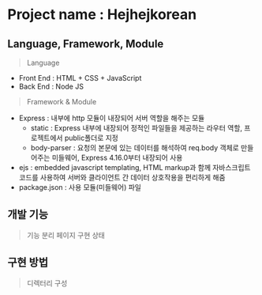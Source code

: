 # Project name : Hejhejkorean

## Language, Framework, Module

> Language

- Front End : HTML + CSS + JavaScript
- Back End : Node JS

> Framework & Module

- Express : 내부에 http 모듈이 내장되어 서버 역할을 해주는 모듈
  - static : Express 내부에 내장되어 정적인 파일들을 제공하는 라우터 역할, 프로젝트에서 public폴더로 지정
  - body-parser : 요청의 본문에 있는 데이터를 해석하여 req.body 객체로 만들어주는 미들웨어, Express 4.16.0부터 내장되어 사용
- ejs : embedded javascript templating, HTML markup과 함께 자바스크립트 코드를 사용하여 서버와 클라이언트 간 데이터 상호작용을 편리하게 해줌
- package.json : 사용 모듈(미들웨어) 파일

## 개발 기능

> 기능 분리
> 페이지 구현 상태

## 구현 방법

> 디렉터리 구성
